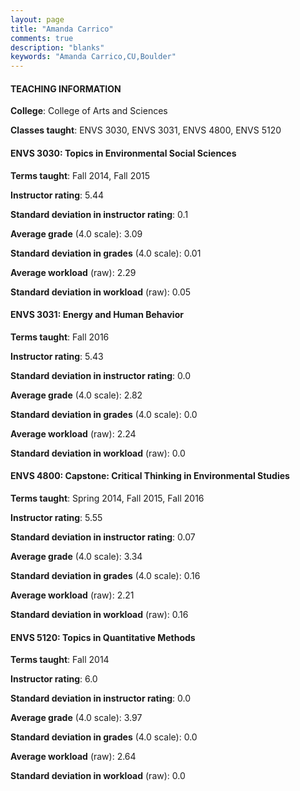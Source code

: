 ```yaml
---
layout: page
title: "Amanda Carrico" 
comments: true
description: "blanks"
keywords: "Amanda Carrico,CU,Boulder"
---
```

<head>
<script src="https://ajax.googleapis.com/ajax/libs/jquery/2.1.3/jquery.min.js"></script>
<script src="https://dl.dropboxusercontent.com/s/pc42nxpaw1ea4o9/highcharts.js?dl=0"></script>
<!-- <script src="../assets/js/highcharts.js"></script> -->
<style type="text/css">@font-face {
	font-family: "Bebas Neue";
	src: url(https://www.filehosting.org/file/details/544349/BebasNeue Regular.otf) format("opentype");
	}
	h1.Bebas { 
		font-family: "Bebas Neue", Verdana, Tahoma;
	}
</style>
</head>
	   
#### TEACHING INFORMATION

**College**: College of Arts and Sciences

**Classes taught**: ENVS 3030, ENVS 3031, ENVS 4800, ENVS 5120

#### ENVS 3030: Topics in Environmental Social Sciences

**Terms taught**: Fall 2014, Fall 2015

**Instructor rating**: 5.44

**Standard deviation in instructor rating**: 0.1

**Average grade** (4.0 scale): 3.09

**Standard deviation in grades** (4.0 scale): 0.01

**Average workload** (raw): 2.29

**Standard deviation in workload** (raw): 0.05

#### ENVS 3031: Energy and Human Behavior

**Terms taught**: Fall 2016

**Instructor rating**: 5.43

**Standard deviation in instructor rating**: 0.0

**Average grade** (4.0 scale): 2.82

**Standard deviation in grades** (4.0 scale): 0.0

**Average workload** (raw): 2.24

**Standard deviation in workload** (raw): 0.0

#### ENVS 4800: Capstone:  Critical Thinking in Environmental Studies

**Terms taught**: Spring 2014, Fall 2015, Fall 2016

**Instructor rating**: 5.55

**Standard deviation in instructor rating**: 0.07

**Average grade** (4.0 scale): 3.34

**Standard deviation in grades** (4.0 scale): 0.16

**Average workload** (raw): 2.21

**Standard deviation in workload** (raw): 0.16

#### ENVS 5120: Topics in Quantitative Methods

**Terms taught**: Fall 2014

**Instructor rating**: 6.0

**Standard deviation in instructor rating**: 0.0

**Average grade** (4.0 scale): 3.97

**Standard deviation in grades** (4.0 scale): 0.0

**Average workload** (raw): 2.64

**Standard deviation in workload** (raw): 0.0


